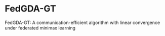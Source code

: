 # FedGDA-GT
FedGDA-GT: A communication-efficient algorithm with linear convergence under federated minimax learning
